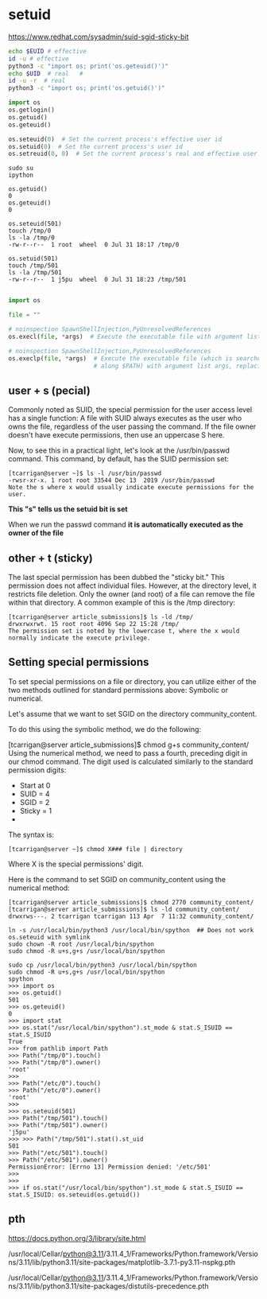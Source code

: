 # setuid

https://www.redhat.com/sysadmin/suid-sgid-sticky-bit

```bash
echo $EUID # effective
id -u # effective
python3 -c "import os; print('os.geteuid()')"
echo $UID  # real   #
id -u -r  # real 
python3 -c "import os; print('os.getuid()')"

```

```python
import os
os.getlogin()
os.getuid()
os.geteuid()

os.seteuid(0)  # Set the current process's effective user id
os.setuid(0)  # Set the current process's user id
os.setreuid(0, 0)  # Set the current process's real and effective user ids

```

```
sudo su
ipython

os.getuid()
0
os.geteuid()
0

os.seteuid(501)
touch /tmp/0
ls -la /tmp/0
-rw-r--r--  1 root  wheel  0 Jul 31 18:17 /tmp/0

os.setuid(501)
touch /tmp/501
ls -la /tmp/501
-rw-r--r--  1 j5pu  wheel  0 Jul 31 18:23 /tmp/501
```

```python

import os

file = ""

# noinspection SpawnShellInjection,PyUnresolvedReferences
os.execl(file, *args)  # Execute the executable file with argument list args, replacing the current process.

# noinspection SpawnShellInjection,PyUnresolvedReferences
os.execlp(file, *args)  # Execute the executable file (which is searched for 
                        # along $PATH) with argument list args, replacing the current process

```
## user + s (pecial)
Commonly noted as SUID, the special permission for the user access level has a single function: A file with SUID always 
executes as the user who owns the file, regardless of the user passing the command. 
If the file owner doesn't have execute permissions, then use an uppercase S here.

Now, to see this in a practical light, let's look at the /usr/bin/passwd command. 
This command, by default, has the SUID permission set:
```
[tcarrigan@server ~]$ ls -l /usr/bin/passwd 
-rwsr-xr-x. 1 root root 33544 Dec 13  2019 /usr/bin/passwd
Note the s where x would usually indicate execute permissions for the user.
```
**This "s" tells us the setuid bit is set**

When we run the passwd command **it is automatically executed as the owner of the file**


## other + t (sticky)

The last special permission has been dubbed the "sticky bit." This permission does not affect individual files. However,
at the directory level, it restricts file deletion. 
Only the owner (and root) of a file can remove the file within that directory. 
A common example of this is the /tmp directory:

```
[tcarrigan@server article_submissions]$ ls -ld /tmp/
drwxrwxrwt. 15 root root 4096 Sep 22 15:28 /tmp/
The permission set is noted by the lowercase t, where the x would normally indicate the execute privilege.
```

## Setting special permissions
To set special permissions on a file or directory, 
you can utilize either of the two methods outlined for standard permissions above: Symbolic or numerical.

Let's assume that we want to set SGID on the directory community_content.

To do this using the symbolic method, we do the following:

[tcarrigan@server article_submissions]$ chmod g+s community_content/
Using the numerical method, we need to pass a fourth, preceding digit in our chmod command. 
The digit used is calculated similarly to the standard permission digits:

* Start at 0
* SUID = 4
* SGID = 2
* Sticky = 1
* 
The syntax is:

```
[tcarrigan@server ~]$ chmod X### file | directory
```

Where X is the special permissions' digit.

Here is the command to set SGID on community_content using the numerical method:

```
[tcarrigan@server article_submissions]$ chmod 2770 community_content/
[tcarrigan@server article_submissions]$ ls -ld community_content/
drwxrws---. 2 tcarrigan tcarrigan 113 Apr  7 11:32 community_content/
```



```
ln -s /usr/local/bin/python3 /usr/local/bin/spython  ## Does not work os.seteuid with symlink
sudo chown -R root /usr/local/bin/spython
sudo chmod -R u+s,g+s /usr/local/bin/spython

sudo cp /usr/local/bin/python3 /usr/local/bin/spython
sudo chmod -R u+s,g+s /usr/local/bin/spython
spython
>>> import os
>>> os.getuid()
501
>>> os.geteuid()
0
>>> import stat
>>> os.stat("/usr/local/bin/spython").st_mode & stat.S_ISUID == stat.S_ISUID
True
>>> from pathlib import Path
>>> Path("/tmp/0").touch()
>>> Path("/tmp/0").owner()
'root'
>>> 
>>> Path("/etc/0").touch()
>>> Path("/etc/0").owner()
'root'
>>> 
>>> os.seteuid(501)
>>> Path("/tmp/501").touch()
>>> Path("/tmp/501").owner()
'j5pu'
>>> >>> Path("/tmp/501").stat().st_uid
501
>>> Path("/etc/501").touch()
>>> Path("/etc/501").owner()
PermissionError: [Errno 13] Permission denied: '/etc/501'
>>> 
>>>
>>> if os.stat("/usr/local/bin/spython").st_mode & stat.S_ISUID == stat.S_ISUID: os.seteuid(os.getuid())
```

## pth

https://docs.python.org/3/library/site.html

/usr/local/Cellar/python@3.11/3.11.4_1/Frameworks/Python.framework/Versions/3.11/lib/python3.11/site-packages/matplotlib-3.7.1-py3.11-nspkg.pth

 /usr/local/Cellar/python@3.11/3.11.4_1/Frameworks/Python.framework/Versions/3.11/lib/python3.11/site-packages/distutils-precedence.pth
